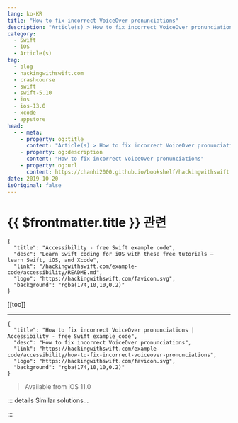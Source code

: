 ```yaml
---
lang: ko-KR
title: "How to fix incorrect VoiceOver pronunciations"
description: "Article(s) > How to fix incorrect VoiceOver pronunciations"
category:
  - Swift
  - iOS
  - Article(s)
tag: 
  - blog
  - hackingwithswift.com
  - crashcourse
  - swift
  - swift-5.10
  - ios
  - ios-13.0
  - xcode
  - appstore
head:
  - - meta:
    - property: og:title
      content: "Article(s) > How to fix incorrect VoiceOver pronunciations"
    - property: og:description
      content: "How to fix incorrect VoiceOver pronunciations"
    - property: og:url
      content: https://chanhi2000.github.io/bookshelf/hackingwithswift.com/example-code/accessibility/how-to-fix-incorrect-voiceover-pronunciations.html
date: 2019-10-20
isOriginal: false
---
```


# {{ $frontmatter.title }} 관련

```component VPCard
{
  "title": "Accessibility - free Swift example code",
  "desc": "Learn Swift coding for iOS with these free tutorials – learn Swift, iOS, and Xcode",
  "link": "/hackingwithswift.com/example-code/accessibility/README.md",
  "logo": "https://hackingwithswift.com/favicon.svg",
  "background": "rgba(174,10,10,0.2)"
}
```

[[toc]]

---

```component VPCard
{
  "title": "How to fix incorrect VoiceOver pronunciations | Accessibility - free Swift example code",
  "desc": "How to fix incorrect VoiceOver pronunciations",
  "link": "https://hackingwithswift.com/example-code/accessibility/how-to-fix-incorrect-voiceover-pronunciations",
  "logo": "https://hackingwithswift.com/favicon.svg",
  "background": "rgba(174,10,10,0.2)"
}
```

> Available from iOS 11.0

<!-- TODO: 작성 -->

<!--
As clever as VoiceOver is, sometimes it will get the pronunciation wrong for certain words – particularly when it’s missing some context that would have made clear what the correct pronunciation was.

For example, if you have a `UILabel` containing the string “Live” should that be pronounced as “liv” or as “lyve”? Or how about “Read” – is that pronounced as “reed” or “red”? There’s no way for VoiceOver to know unless you tell it.

The official way to do this is by using the `UIAccessibilitySpeechAttributeIPANotation` key in an attributed string, but in practice using that just makes your sounds come out poorly.

An easier way that also produces better results is just to use your own phonetic lettering. For example:

```swift
label.text = "read"
label.accessibilityLabel = "red"
```

Using this approach, the screen will show “read” but VoiceOver users will hear “red” – it works for everyone.

There are two places where this approach either won’t be enough or will prove extremely complicated.

First, if you use foreign languages inside your app they will be read out as if they were the user’s primary language. So, French words might be pronounced as if they were English, for example.

Second, if your app uses punctuation that the user needs to hear audibly, the result won’t be what you hoped for. For example, if you write some Swift code like `user.name` that will be interpreted by VoiceOver as “user (pause) name” rather than “user period name”.

Both of these problems can be fixed by using special attributes of `NSAttributedString`. For example, we can specify the language for an attributed string like this:

```swift
let attributedString1 = NSAttributedString(
    string: "Bonjour", attributes: [.accessibilitySpeechLanguage: "fr-FR"]
)

label.text = "Bonjour"
label.accessibilityAttributedLabel = attributedString1
```

And we can tell VoiceOver to read all punctuation like this:

```swift
let attributedString2 = NSAttributedString(
    string: "user.name", attributes: [.accessibilitySpeechPunctuation: true]
)

label.text = "user.name"
label.accessibilityAttributedLabel = attributedString2
```

Much better!

-->

::: details Similar solutions…

<!--
/quick-start/swiftui/how-to-make-voiceover-read-characters-individually">How to make VoiceOver read characters individually 
/example-code/accessibility/how-to-help-voiceover-read-specific-kinds-of-text-using-accessibilitytextualcontext">How to help VoiceOver read specific kinds of text using accessibilityTextualContext 
/example-code/uikit/how-to-fix-the-error-failed-to-instantiate-the-default-view-controller-for-uimainstoryboardfile">How to fix the error “Failed to instantiate the default view controller for UIMainStoryboardFile” 
/quick-start/swiftui/how-to-fix-a-form-picker-or-a-navigationlink-that-isnt-tappable">How to fix a Form Picker or a NavigationLink that isn’t tappable 
/quick-start/swiftui/how-to-fix-ambiguous-reference-to-member-buildblock">How to fix “Ambiguous reference to member 'buildBlock()’”</a>
-->

:::

